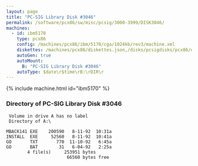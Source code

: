 ```yaml
---
layout: page
title: "PC-SIG Library Disk #3046"
permalink: /software/pcx86/sw/misc/pcsig/3000-3999/DISK3046/
machines:
  - id: ibm5170
    type: pcx86
    config: /machines/pcx86/ibm/5170/cga/1024kb/rev3/machine.xml
    diskettes: /machines/pcx86/diskettes.json,/disks/pcsigdisks/pcx86/diskettes.json
    autoGen: true
    autoMount:
      B: "PC-SIG Library Disk #3046"
    autoType: $date\r$time\rB:\rDIR\r
---
```


{% include machine.html id="ibm5170" %}

### Directory of PC-SIG Library Disk #3046

     Volume in drive A has no label
     Directory of A:\

    MBACK141 EXE    200590   8-11-92  10:31a
    INSTALL  EXE     52560   8-11-92  10:41a
    GO       TXT       770  11-10-92   6:45a
    GO       BAT        31   6-04-92   2:25a
            4 file(s)     253951 bytes
                           66560 bytes free
